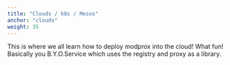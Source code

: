 ```yaml
---
title: "Clouds / k8s / Mesos"
anchor: "clouds"
weight: 35
---
```


This is where we all learn how to deploy modprox into the cloud! What fun!
Basically you B.Y.O.Service which uses the registry and proxy as a library.

